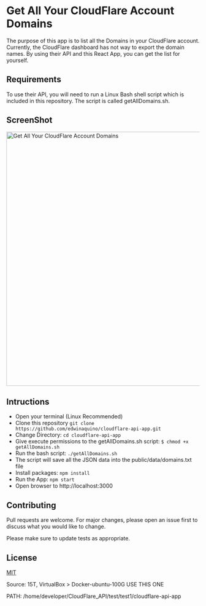 # Get All Your CloudFlare Account Domains

The purpose of this app is to list all the Domains in your CloudFlare account. Currently, the CloudFlare dashboard has not way to export the domain names. By using their API and this React App, you can get the list for yourself.

## Requirements
To use their API, you will need to run a Linux Bash shell script which is included in this repository. The script is called getAllDomains.sh. 

## ScreenShot
<img width="663" alt="Get All Your CloudFlare Account Domains" src="https://user-images.githubusercontent.com/30946443/186796275-4fe4358e-3251-4b5a-8e7c-1cd87b0b8157.png">

## Intructions
* Open your terminal (Linux Recommended)
* Clone this repository `git clone https://github.com/edwinaquino/cloudflare-api-app.git`
* Change Directory: `cd cloudflare-api-app`
* Give execute permissions to the getAllDomains.sh script: `$ chmod +x getAllDomains.sh`
* Run the bash script: `./getAllDomains.sh`
* The script will save all the JSON data into the public/data/domains.txt file
* Install packages: `npm install`
* Run the App: `npm start`
* Open browser to http://localhost:3000

## Contributing
Pull requests are welcome. For major changes, please open an issue first to discuss what you would like to change.

Please make sure to update tests as appropriate.

## License
[MIT](https://choosealicense.com/licenses/mit/)

Source: 15T, VirtualBox > Docker-ubuntu-100G USE THIS ONE

PATH: /home/developer/CloudFlare_API/test/test1/cloudflare-api-app
